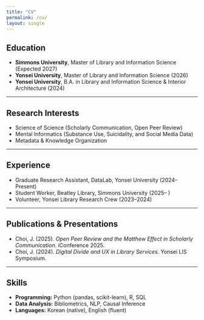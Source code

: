 ```yaml
---
title: "CV"
permalink: /cv/
layout: single
---
```


## Education
- **Simmons University**, Master of Library and Information Science (Expected 2027)  
- **Yonsei University**, Master of Library and Information Science (2026)  
- **Yonsei University**, B.A. in Library and Information Science & Interior Architecture (2024)

---

## Research Interests
- Science of Science (Scholarly Communication, Open Peer Review)  
- Mental Informatics (Substance Use, Suicidality, and Social Media Data)  
- Metadata & Knowledge Organization  

---

## Experience
- Graduate Research Assistant, DataLab, Yonsei University (2024–Present)  
- Student Worker, Beatley Library, Simmons University (2025– )  
- Volunteer, Yonsei Library Research Crew (2023–2024)  

---

## Publications & Presentations
- Choi, J. (2025). *Open Peer Review and the Matthew Effect in Scholarly Communication*. iConference 2025.  
- Choi, J. (2024). *Digital Divide and UX in Library Services*. Yonsei LIS Symposium.  

---

## Skills
- **Programming:** Python (pandas, scikit-learn), R, SQL  
- **Data Analysis:** Bibliometrics, NLP, Causal Inference  
- **Languages:** Korean (native), English (fluent)  
